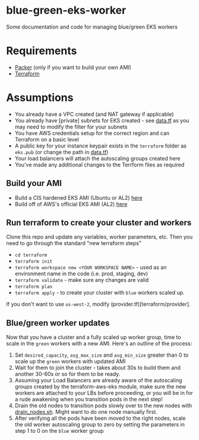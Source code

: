 # blue-green-eks-worker
Some documentation and code for managing blue/green EKS workers

# Requirements

* [Packer](https://www.packer.io/docs/install/index.html) (only if you want to build your own AMI)
* [Terraform](https://www.terraform.io/intro/getting-started/install.html)

# Assumptions

* You already have a VPC created (and NAT gateway if applicable)
* You already have [private] subnets for EKS created - see [data.tf](terraform/data.tf) as you may need to modify the filter for your subnets
* You have AWS credentials setup for the correct region and can Terraform on a basic level
* A public key for your instance keypair exists in the `terraform` folder as `eks.pub` (or change the path in [data.tf](terraform/data.tf))
* Your load balancers will attach the autoscaling groups created here
* You've made any additional changes to the Terrform files as required

## Build your AMI

* Build a CIS hardened EKS AMI (Ubuntu or AL2) [here](https://github.com/hobbsh/hardened-eks-ami)
* Build off of AWS's official EKS AMI (AL2) [here](https://github.com/awslabs/amazon-eks-ami)

## Run terraform to create your cluster and workers

Clone this repo and update any variables, worker parameters, etc. Then you need to go through the standard "new terraform steps"

* `cd terraform` 
* `terraform init`
* `terraform workspace new <YOUR WORKSPACE NAME>` - used as an environment name in the code (i.e. prod, staging, dev) 
* `terraform validate` - make sure any changes are valid
* `terraform plan`
* `terraform apply` - to create your cluster with `blue` workers scaled up.

If you don't want to use `us-west-2`, modify (provider.tf)[terraform/provider].

## Blue/green worker updates

Now that you have a cluster and a fully scaled up worker group, time to scale in the `green` workers with a new AMI. Here's an outline of the process:

1. Set `desired_capacity`, `asg_max_size` and `asg_min_size` greater than 0 to scale up the `green` workers with updated AMI
2. Wait for them to join the cluster - takes about 30s to build them and another 30-60s or so for them to be ready.
3. Assuming your Load Balancers are already aware of the autoscaling groups created by the terraform-aws-eks module, make sure the new workers are attached to your LBs before proceeding, or you will be in for a rude awakening when you transition pods in the next step!
4. Drain the old nodes to transition pods slowly over to the new nodes with [drain_nodes.sh](scripts/drain_nodes.sh). Might want to do one node manually first.
5. After verifying all the pods have been moved to the right nodes, scale the old worker autoscaling group to zero by setting the parameters in step 1 to 0 on the `blue` worker group

